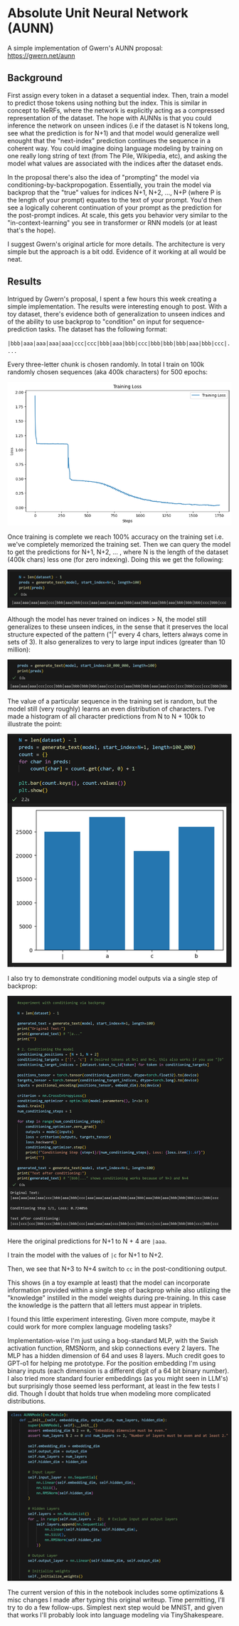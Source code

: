 # Absolute Unit Neural Network (AUNN)

A simple implementation of Gwern's AUNN proposal:
https://gwern.net/aunn

## Background

First assign every token in a dataset a sequential index. Then, train a model to predict those tokens using nothing but the index. This is similar in concept to NeRFs, where the network is explicitly acting as a compressed representation of the dataset. The hope with AUNNs is that you could inference the network on unseen indices (i.e if the dataset is N tokens long, see what the prediction is for N+1) and that model would generalize well enought that the "next-index" prediction continues the sequence in a coherent way. You could imagine doing language modeling by training on one really long string of text (from The Pile, Wikipedia, etc), and asking the model what values are associated with the indices after the dataset ends.

In the proposal there's also the idea of "prompting" the model via conditioning-by-backpropogation. Essentially, you train the model via backprop that the "true" values for indices N+1, N+2, ..., N+P (where P is the length of your prompt) equates to the text of your prompt. You'd then see a logically coherent continuation of your prompt as the prediction for the post-prompt indices. At scale, this gets you behavior very similar to the "in-context-learning" you see in transformer or RNN models (or at least that's the hope).

I suggest Gwern's original article for more details. The architecture is very simple but the approach is a bit odd. Evidence of it working at all would be neat.

## Results

Intrigued by Gwern's proposal, I spent a few hours this week creating a simple implementation. The results were interesting enough to post. With a toy dataset, there's evidence both of generalization to unseen indices and of the ability to use backprop to "condition" on input for sequence-prediction tasks. The dataset has the following format:

`|bbb|aaa|aaa|aaa|aaa|ccc|ccc|bbb|aaa|bbb|ccc|bbb|bbb|bbb|aaa|bbb|ccc|....`

Every three-letter chunk is chosen randomly. In total I train on 100k randomly chosen sequences (aka 400k characters) for 500 epochs:

![loss graph](images/loss.png)

Once training is complete we reach 100% accuracy on the training set i.e. we've completely memorized the training set. Then we can query the model to get the predictions for N+1, N+2, ... , where N is the length of the dataset (400k chars) less one (for zero indexing). Doing this we get the following:

![output_N_N100](images/N-N100.png)

Although the model has never trained on indices > N, the model still generalizes to these unseen indices, in the sense that it preserves the local structure expected of the pattern ("|" every 4 chars, letters always come in sets of 3). It also generalizes to very to large input indices (greater than 10 million):

![output_N10million](images/N10million.png)

The value of a particular sequence in the training set is random, but the model still (very roughly) learns an even distribution of characters. I've made a histogram of all character predictions from N to N + 100k to illustrate the point:

![histogram](images/histogram.png)

I also try to demonstrate conditioning model outputs via a single step of backprop:

![conditioning](images/conditioning.png)

Here the original predictions for N+1 to N + 4 are `|aaa`.

I train the model with the values of `|c` for N+1 to N+2. 

Then, we see that N+3 to N+4 switch to `cc` in the post-conditioning output.

This shows (in a toy example at least) that the model can incorporate information provided within a single step of backprop while also utilizing the "knowledge" instilled in the model weights during pre-training. In this case the knowledge is the pattern that all letters must appear in triplets.

I found this little experiment interesting. Given more compute, maybe it could work for more complex language modeling tasks? 

Implementation-wise I'm just using a bog-standard MLP, with the Swish activation function, RMSNorm, and skip connections every 2 layers. The MLP has a hidden dimension of 64 and uses 8 layers. Much credit goes to GPT-o1 for helping me prototype. For the position embedding I'm using binary inputs (each dimension is a different digit of a 64 bit binary number). I also tried more standard fourier embeddings (as you might seen in LLM's) but surprisingly those seemed less performant, at least in the few tests I did. Though I doubt that holds true when modeling more complicated distributions.

![implementation](images/implementation.png)

The current version of this in the notebook includes some optimizations & misc changes I made after typing this original writeup. Time permitting, I'll try to do a few follow-ups. Simplest next step would be MNIST, and given that works I'll probably look into language modeling via TinyShakespeare.
